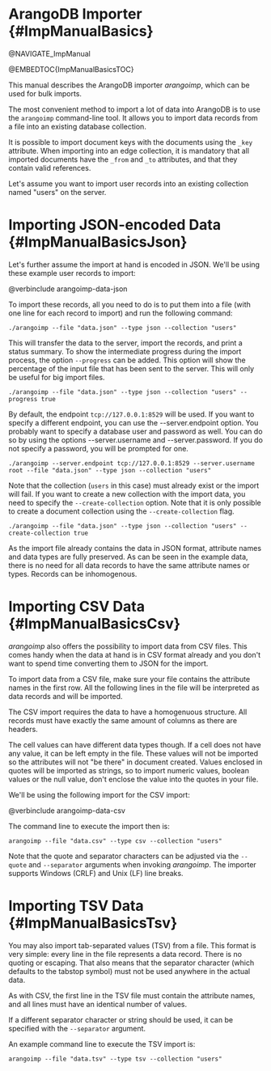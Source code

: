 ArangoDB Importer {#ImpManualBasics}
====================================

@NAVIGATE_ImpManual

@EMBEDTOC{ImpManualBasicsTOC}

This manual describes the ArangoDB importer _arangoimp_, which can be used for
bulk imports.

The most convenient method to import a lot of data into ArangoDB is to use the
`arangoimp` command-line tool. It allows you to import data records from a file
into an existing database collection.

It is possible to import document keys with the documents using the `_key`
attribute. When importing into an edge collection, it is mandatory that all
imported documents have the `_from` and `_to` attributes, and that they contain
valid references.


Let's assume you want to import user records into an existing collection named
"users" on the server.

Importing JSON-encoded Data {#ImpManualBasicsJson}
==================================================

Let's further assume the import at hand is encoded in JSON. We'll be using these
example user records to import:

@verbinclude arangoimp-data-json

To import these records, all you need to do is to put them into a file (with one
line for each record to import) and run the following command:

    ./arangoimp --file "data.json" --type json --collection "users"

This will transfer the data to the server, import the records, and print a
status summary. To show the intermediate progress during the import process, the
option `--progress` can be added. This option will show the percentage of the
input file that has been sent to the server. This will only be useful for big
import files.

    ./arangoimp --file "data.json" --type json --collection "users" --progress true

By default, the endpoint `tcp://127.0.0.1:8529` will be used.  If you want to
specify a different endpoint, you can use the --server.endpoint option. You
probably want to specify a database user and password as well.  You can do so by
using the options --server.username and --server.password.  If you do not
specify a password, you will be prompted for one.

    ./arangoimp --server.endpoint tcp://127.0.0.1:8529 --server.username root --file "data.json" --type json --collection "users"

Note that the collection (`users` in this case) must already exist or the import
will fail. If you want to create a new collection with the import data, you need
to specify the `--create-collection` option. Note that it is only possible to 
create a document collection using the `--create-collection` flag.

    ./arangoimp --file "data.json" --type json --collection "users" --create-collection true

As the import file already contains the data in JSON format, attribute names and
data types are fully preserved. As can be seen in the example data, there is no
need for all data records to have the same attribute names or types. Records can
be inhomogenous.

Importing CSV Data {#ImpManualBasicsCsv}
========================================

_arangoimp_ also offers the possibility to import data from CSV files. This
comes handy when the data at hand is in CSV format already and you don't want to
spend time converting them to JSON for the import.

To import data from a CSV file, make sure your file contains the attribute names
in the first row. All the following lines in the file will be interpreted as
data records and will be imported.

The CSV import requires the data to have a homogenuous structure. All records
must have exactly the same amount of columns as there are headers.

The cell values can have different data types though. If a cell does not have
any value, it can be left empty in the file. These values will not be imported
so the attributes will not "be there" in document created. Values enclosed in
quotes will be imported as strings, so to import numeric values, boolean values
or the null value, don't enclose the value into the quotes in your file.

We'll be using the following import for the CSV import:

@verbinclude arangoimp-data-csv

The command line to execute the import then is:

    arangoimp --file "data.csv" --type csv --collection "users"

Note that the quote and separator characters can be adjusted via the
`--quote` and `--separator` arguments when invoking _arangoimp_.  The importer
supports Windows (CRLF) and Unix (LF) line breaks.

Importing TSV Data {#ImpManualBasicsTsv}
========================================

You may also import tab-separated values (TSV) from a file. This format is very
simple: every line in the file represents a data record. There is no quoting or
escaping. That also means that the separator character (which defaults to the
tabstop symbol) must not be used anywhere in the actual data.

As with CSV, the first line in the TSV file must contain the attribute names,
and all lines must have an identical number of values.

If a different separator character or string should be used, it can be specified
with the `--separator` argument. 

An example command line to execute the TSV import is:

    arangoimp --file "data.tsv" --type tsv --collection "users" 
